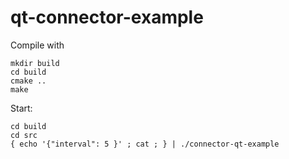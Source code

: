qt-connector-example
=====================

Compile with

    mkdir build
    cd build
    cmake ..
    make

Start:

    cd build
    cd src
    { echo '{"interval": 5 }' ; cat ; } | ./connector-qt-example


